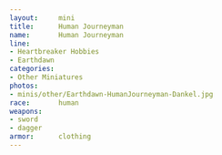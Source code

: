 ```yaml
---
layout:     mini
title:      Human Journeyman
name:       Human Journeyman
line:       
- Heartbreaker Hobbies
- Earthdawn
categories:
- Other Miniatures
photos:
- minis/other/Earthdawn-HumanJourneyman-Dankel.jpg
race:       human
weapons:    
- sword
- dagger
armor:      clothing
---
```


